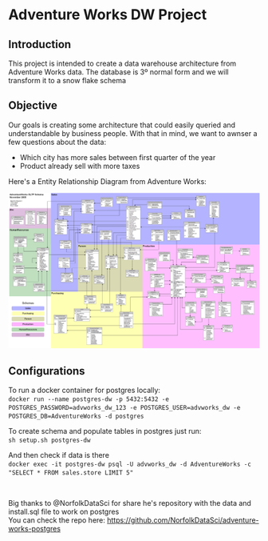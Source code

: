 # Adventure Works DW Project

## Introduction

This project is intended to create a data warehouse architecture from Adventure Works data. The database is 3º normal form and we will transform it to a snow flake schema

## Objective

Our goals is creating some architecture that could easily queried and understandable by business people. With that in mind, we want to awnser a few questions about the data:

* Which city has more sales between first quarter of the year
* Product already sell with more taxes 

Here's a Entity Relationship Diagram from Adventure Works:

![adv-works-diagram](images/adv-works-diagram.png)

## Configurations

To run a docker container for postgres locally:<br>
`docker run --name postgres-dw -p 5432:5432 -e POSTGRES_PASSWORD=advworks_dw_123 -e POSTGRES_USER=advworks_dw -e POSTGRES_DB=AdventureWorks -d postgres`

To create schema and populate tables in postgres just run:<br>
`sh setup.sh postgres-dw`

And then check if data is there<br>
`docker exec -it postgres-dw psql -U advworks_dw -d AdventureWorks -c "SELECT * FROM sales.store LIMIT 5"`

<br>

Big thanks to @NorfolkDataSci for share he's repository with the data and install.sql file to work on postgres<br>
You can check the repo here: https://github.com/NorfolkDataSci/adventure-works-postgres